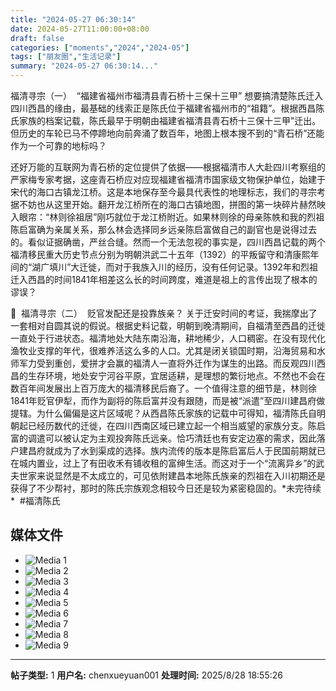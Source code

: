 ```yaml
---
title: "2024-05-27 06:30:14"
date: 2024-05-27T11:00:00+08:00
draft: false
categories: ["moments","2024","2024-05"]
tags: ["朋友圈","生活记录"]
summary: "2024-05-27 06:30:14..."
---
```


福清寻宗（一）
​
“​福建省福州市福清县青石桥十三保十三甲”
​
​想要搞清楚陈氏迁入四川西昌的缘由，最基础的线索正是陈氏位于福建省福州市的“祖籍”。根据西昌陈氏家族的档案记载，陈氏最早于明朝由福建省福清县青石桥十三保十三甲”迁出。但历史的车轮已马不停蹄地向前奔涌了数百年，地图上根本搜不到的“青石桥”还能作为一个可靠的地标吗？

还好万能的互联网为青石桥的定位提供了依据——根据福清市人大赴四川考察组的严家梅专家考据，这座青石桥应对应现福建省福清市国家级文物保护单位，始建于宋代的海口古镇龙江桥。这是本地保存至今最具代表性的地理标志，我们的寻宗考据不妨也从这里开始。
​
​翻开龙江桥所在的海口古镇地图，拼图的第一块碎片赫然映入眼帘：“林则徐祖居”刚巧就位于龙江桥附近。如果林则徐的母亲陈帙和我的烈祖陈启富确为亲属关系，那么林会选择同乡远亲陈启富做自己的副官也是说得过去的。看似证据确凿，严丝合缝。然而一个无法忽视的事实是，四川西昌记载的两个福清移民重大历史节点分别为明朝洪武二十五年（1392）的平叛留守和清康熙年间的“湖广填川”大迁徙，而对于我族入川的经历，没有任何记录。​1392年和烈祖迁入西昌的时间1841年相差这么长的时间跨度，难道是祖上的言传出现了根本的谬误？

🌅
​
​福清寻宗（二）
​
贬官发配还是投靠族亲？
​
​关于迁安时间的考证，我揣摩出了一套相对自圆其说的假说。根据史料记载，明朝到晚清期间，自福清至西昌的迁徙一直处于行进状态。福清地处大陆东南沿海，耕地稀少，人口稠密。在没有现代化渔牧业支撑的年代，很难养活这么多的人口。尤其是闭关锁国时期，沿海贸易和水师军力受到重创，爱拼才会赢的福清人一直将外迁作为谋生的出路。
​
​而反观四川西昌的生存环境，地处安宁河谷平原，宜居适耕，是理想的繁衍地点。不然也不会在数百年间发展出上百万庞大的福清移民后裔了。
​
一个值得注意的细节是，​林则徐1841年贬官伊犁，而作为副将的陈启富并没有跟随，而是被“派遣”至四川建昌府做提辖。为什么偏偏是这片区域呢？从西昌陈氏家族的记载中可得知，福清陈氏自明朝起已经历数代的迁徙，在四川西南区域已建立起一个相当威望的家族分支。陈启富的调遣可以被认定为主观投奔陈氏远亲。恰巧清廷也有安定边塞的需求，因此落户建昌府就成为了水到渠成的选择。
​
​族内流传的版本是陈启富后人于民国前期就已在城内置业，过上了有田收禾有铺收租的富绅生活。而这对于一个“流离异乡”的武夫世家来说显然是不太成立的，可见依附建昌本地陈氏族亲的烈祖在入川初期还是获得了不少帮衬，那时的陈氏宗族观念相较今日还是较为紧密稳固的。
​
​*未完待续 *
​
​#福清陈氏

## 媒体文件

- ![Media 1](/Moments/photos/2024-05-27/202405270630140.jpg)
- ![Media 2](/Moments/photos/2024-05-27/202405270630141.jpg)
- ![Media 3](/Moments/photos/2024-05-27/202405270630142.jpg)
- ![Media 4](/Moments/photos/2024-05-27/202405270630143.jpg)
- ![Media 5](/Moments/photos/2024-05-27/202405270630144.jpg)
- ![Media 6](/Moments/photos/2024-05-27/202405270630145.jpg)
- ![Media 7](/Moments/photos/2024-05-27/202405270630146.jpg)
- ![Media 8](/Moments/photos/2024-05-27/202405270630147.jpg)
- ![Media 9](/Moments/photos/2024-05-27/202405270630148.jpg)

---

**帖子类型:** 1
**用户名:** chenxueyuan001
**处理时间:** 2025/8/28 18:55:26